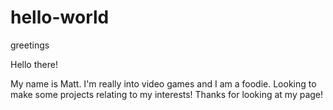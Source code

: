 # hello-world
greetings

Hello there!

My name is Matt. I'm really into video games and I am a foodie. Looking to make some projects relating to my interests!
Thanks for looking at my page!

